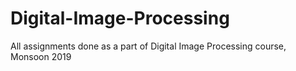 # Digital-Image-Processing
All assignments done as a part of Digital Image Processing course, Monsoon 2019
